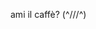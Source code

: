 
ami il caffè? (^///^)
<!--
**capnmav77/capnmav77** is a ✨ _special_ ✨ repository because its `README.md` (this file) appears on your GitHub profile.

Here are some ideas to get you started:

- 🔭 I’m currently working on promotional website for clubs
- 🌱 I’m currently learning Mern stack
- 👯 I’m looking to collaborate on any web technology related projects
- 🤔 I’m looking for help with c,python,cybersecurity,html,javascript,css,tailwind
- 💬 Ask me about anything you like 
- 📫 How to reach me: rameshwar77411@gmail.com
- ⚡ Fun fact: the faster you go the clearer things get...
-->
